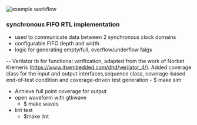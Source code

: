 ![example workflow](https://github.com/npatsiatzis/fifo_synchronous/actions/workflows/verilator_regression.yml/badge.svg)

### synchronous FIFO RTL implementation

- used to communicate data between 2 synchronous clock domains
- configurable FIFO depth and width
- logic for generating empty/full, overflow/underflow falgs

-- Verilator tb for functional verification, adapted from the work of Norbet Kremeris (https://www.itsembedded.com/dhd/verilator_4/). Added coverage class for the input and output interfaces,sequence class, coverage-based end-of-test condition and coverage-driven test generation
    - $ make sim
- Achieve full point coverage for output
- open waveform with gtkwave
    - $ make waves
- lint test
    - $make lint
